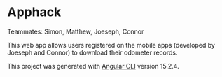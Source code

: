 # Apphack

Teammates: Simon, Matthew, Joeseph, Connor

This web app allows users registered on the mobile apps (developed by Joeseph and Connor) to download their odometer records.





This project was generated with [Angular CLI](https://github.com/angular/angular-cli) version 15.2.4.



